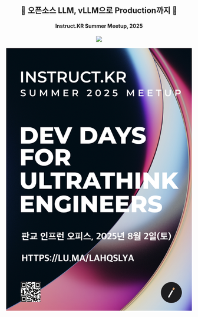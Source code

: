 <h2 align="center">🎹 오픈소스 LLM, vLLM으로 Production까지 🎹</h2>
<h4 align="center">Instruct.KR Summer Meetup, 2025</h4>

<p align="center">
    <a href="https://www.slideshare.net/slideshow/llm-vllm-production-instruct-kr-summer-meetup-2025/282141617" target="_blank">
        <img src="https://img.shields.io/badge/SlideShare-008ED2?style=for-the-badge&logo=SlideShare&logoColor=white"/>
    </a>
</p>

<div align="center">
    <a href="https://lu.ma/lahqslya" target="_blank">
        <img src="img/poster.jpg"/>
    </a>
</div>
